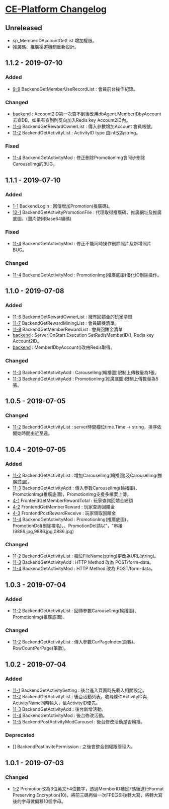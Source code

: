 # [CE-Platform Changelog]


## Unreleased
- sp_MemberIDAccountGetList 增加權限。
- 推廣碼、推廣渠道機制重新設計。


## 1.1.2 - 2019-07-10

### Added
- [9-9] BackendGetMemberUseRecordList : 會員前台操作紀錄。

### Changed 
- [backend] : Account2ID第一次查不到後改用dbAgent.MemberIDbyAccount去查DB，如果有查到則反向加入Redis key Account2ID內。
- [11-6] BackendGetRewardOwnerList : 傳入參數增加Account 會員帳號。
- [11-2] BackendGetActivityList : ActivityID type 由int改為string。


### Fixed 
- [11-4] BackendGetActivityMod : 修正刪除PromotionImg會同步刪除CarouselImg的BUG。



## 1.1.1 - 2019-07-10

### Added
- [1-1] BackendLogin : 回傳增加Promotion(推廣碼)。
- [12-1] BackendGetActivityPromotionFile : 代理取得推廣碼、推廣網址及推廣底圖。(圖片使用Base64編碼)

### Fixed 
- [11-4] BackendGetActivityMod : 修正不能同時操作刪除照片及新增照片BUG。

### Changed 
- [11-4] BackendGetActivityMod : PromotionImg(推廣底圖)優化IO刪除操作。



## 1.1.0 - 2019-07-08

### Added
- [11-6] BackendGetRewardOwnerList : 擁有回饋金的玩家清單
- [11-7] BackendGetRewardMiningList : 會員礦機清單。
- [11-8] BackendGetMemberRewardList : 會員回饋金清單
- [backend] : Server OnStart Execution SetRedisMemberID(), Redis key Account2ID。
- [backend] : MemberIDbyAccount()改由Redis取得。


### Changed  
- [11-3] BackendGetActivityAdd : CarouselImg(輪播圖)限制上傳數量為1張。
- [11-3] BackendGetActivityAdd : PromotionImg(推廣底圖)限制上傳數量為5張。


## 1.0.5 - 2019-07-05

### Changed  
- [11-2] BackendGetActivityList	: server時間欄位time.Time → string，排序依開始時間由近至遠。


## 1.0.4 - 2019-07-05

### Added  
- [11-2] BackendGetActivityList	: 增加CarouselImg(輪播圖)及CarouselImg(推廣底圖)。
- [11-3] BackendGetActivityAdd : 傳入參數CarouselImg(輪播圖)、PromotionImg(推廣底圖)，PromotionImg支援多檔案上傳。
- [4-1] FrontendGetMemberRewardTotal : 玩家查詢回饋金總額
- [4-2] FrontendGetMemberReward : 玩家查詢回饋金
- [4-3] FrontendPostRewardReceive : 玩家領取回饋金
- [11-4] BackendGetActivityMod : PromotionImg(推廣底圖)、PromotionDel(刪除檔名)，、PromotionDel請以"，"串接(9886.jpg,9886.jpg,0886.jpg)

### Changed  
- [11-2] BackendGetActivityList	: 欄位FileName(string)更改為URL(string)。
- [11-3] BackendGetActivityAdd : HTTP Method 改為 POST/form-data。
- [11-4] BackendGetActivityMod : HTTP Method 改為 POST/form-data。


## 1.0.3 - 2019-07-04

### Added 
- [11-2] BackendGetActivityList	: 回傳參數CarouselImg(輪播圖)、PromotionImg(推廣底圖)。

### Changed  
- [11-2] BackendGetActivityList	: 傳入參數CurPageIndex(頁數)、RowCountPerPage(筆數)。


## 1.0.2 - 2019-07-04

### Added 
- [11-1] BackendGetActivitySetting	: 後台進入頁面時先載入相關設定。
- [11-2] BackendGetActivityList	: 後台活動列表，收尋條件ActivityID與ActivityName同時輸入，依ActivityID優先。
- [11-3] BackendGetActivityAdd	: 後台新增活動。
- [11-4] BackendGetActivityMod	: 後台修改活動。
- [11-5] BackendPostActivityModCarousel : 後台修改活動是否輪播。

### Deprecated 
- []  BackendPostInvitePermission : 之後會整合到權限管理內。 


## 1.0.1 - 2019-07-03

### Changed 
- [1-2] Promotion改為3位英文+4位數字，透過MemberID補足7碼後進行Format Preserving Encryption(10)，將前三碼再做一次FPE(26)後轉大寫，將轉大寫後的字母做偏移10個字母。
	


[9-9]: https://docs.google.com/document/d/1xzBjCcf-_380Nddc5yFbHkIv37iWltjYp8mebYQe0WQ/edit#heading=h.gnvqo8ejd2al
[1-1]: https://docs.google.com/document/d/1xzBjCcf-_380Nddc5yFbHkIv37iWltjYp8mebYQe0WQ/edit#heading=h.o0l5pxkfu5ik
[12-1]: https://docs.google.com/document/d/1xzBjCcf-_380Nddc5yFbHkIv37iWltjYp8mebYQe0WQ/edit#heading=h.vo0czos23kc9
[11-6]: https://docs.google.com/document/d/1xzBjCcf-_380Nddc5yFbHkIv37iWltjYp8mebYQe0WQ/edit#heading=h.202o0nvucrl
[11-7]: https://docs.google.com/document/d/1xzBjCcf-_380Nddc5yFbHkIv37iWltjYp8mebYQe0WQ/edit#heading=h.pwft76vdrtnp
[11-8]: https://docs.google.com/document/d/1xzBjCcf-_380Nddc5yFbHkIv37iWltjYp8mebYQe0WQ/edit#heading=h.ksp3iy7h6fjp
[1-2]: https://docs.google.com/document/d/10J9ECd5FsSVNzkz6w8pviuR9ibYLXyBUgJ7KE4otO-4/edit#heading=h.jfcuwps90r60
[11-1]: https://docs.google.com/document/d/1xzBjCcf-_380Nddc5yFbHkIv37iWltjYp8mebYQe0WQ/edit#heading=h.sp1npcc63kb1
[11-2]: https://docs.google.com/document/d/1xzBjCcf-_380Nddc5yFbHkIv37iWltjYp8mebYQe0WQ/edit#heading=h.b7mr1d8eswlo
[11-3]: https://docs.google.com/document/d/1xzBjCcf-_380Nddc5yFbHkIv37iWltjYp8mebYQe0WQ/edit#heading=h.cin9lapulpky
[11-4]: https://docs.google.com/document/d/1xzBjCcf-_380Nddc5yFbHkIv37iWltjYp8mebYQe0WQ/edit#heading=h.cfv594uez3kh
[11-5]: https://docs.google.com/document/d/1xzBjCcf-_380Nddc5yFbHkIv37iWltjYp8mebYQe0WQ/edit#heading=h.nf6g58awc94e
[4-1]: https://docs.google.com/document/d/10J9ECd5FsSVNzkz6w8pviuR9ibYLXyBUgJ7KE4otO-4/edit#heading=h.vgwg4gfiopgb
[4-2]: https://docs.google.com/document/d/10J9ECd5FsSVNzkz6w8pviuR9ibYLXyBUgJ7KE4otO-4/edit#heading=h.q5pu5ek7m2tu
[4-3]: https://docs.google.com/document/d/10J9ECd5FsSVNzkz6w8pviuR9ibYLXyBUgJ7KE4otO-4/edit#heading=h.o2m2mleh9bdp
[CE-Platform Changelog]: https://docs.google.com/document/d/1xzBjCcf-_380Nddc5yFbHkIv37iWltjYp8mebYQe0WQ
[backend]: http://www.dreammaker.game.tw/ceplatform/home1#/